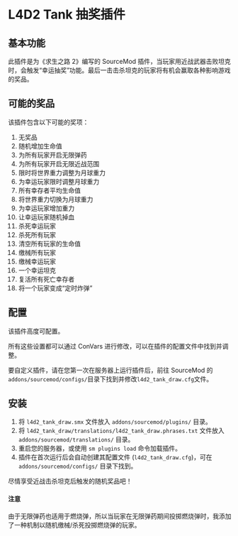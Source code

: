 # L4D2 Tank 抽奖插件

## 基本功能

此插件是为《求生之路 2》编写的 SourceMod 插件，当玩家用近战武器击败坦克时，会触发“幸运抽奖”功能。最后一击击杀坦克的玩家将有机会赢取各种影响游戏的奖品。

## 可能的奖品

该插件包含以下可能的奖项：

1. 无奖品
2. 随机增加生命值
3. 为所有玩家开启无限弹药
4. 为所有玩家开启无限近战范围
5. 限时将世界重力调整为月球重力
6. 为幸运玩家限时调整月球重力
7. 所有幸存者平均生命值
8. 将世界重力切换为月球重力
9. 为幸运玩家增加重力
10. 让幸运玩家随机掉血
11. 杀死幸运玩家
12. 杀死所有玩家
13. 清空所有玩家的生命值
14. 缴械所有玩家
15. 缴械幸运玩家
16. 一个幸运坦克
17. 复活所有死亡幸存者
18. 将一个玩家变成“定时炸弹”

## 配置

该插件高度可配置。

所有这些设置都可以通过 ConVars 进行修改，可以在插件的配置文件中找到并调整。

要自定义插件，请在您第一次在服务器上运行插件后，前往 SourceMod 的`addons/sourcemod/configs/`目录下找到并修改`l4d2_tank_draw.cfg`文件。

## 安装

1. 将 `l4d2_tank_draw.smx` 文件放入 `addons/sourcemod/plugins/` 目录。
2. 将 `l4d2_tank_draw/translations/l4d2_tank_draw.phrases.txt` 文件放入 `addons/sourcemod/translations/` 目录。
3. 重启您的服务器，或使用 `sm plugins load` 命令加载插件。
4. 插件在首次运行后会自动创建其配置文件 (`l4d2_tank_draw.cfg`)，可在 `addons/sourcemod/configs/` 目录下找到。

尽情享受近战击杀坦克后触发的随机奖品吧！

#### 注意

由于无限弹药也适用于燃烧弹，所以当玩家在无限弹药期间投掷燃烧弹时，我添加了一种机制以随机缴械/杀死投掷燃烧弹的玩家。
